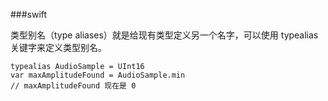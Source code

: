 ###swift 

类型别名（type aliases）就是给现有类型定义另一个名字，可以使用 typealias 关键字来定义类型别名。
```
typealias AudioSample = UInt16
var maxAmplitudeFound = AudioSample.min
// maxAmplitudeFound 现在是 0
```
